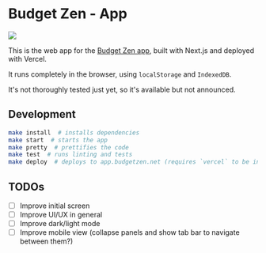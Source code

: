 # Budget Zen - App

[![](https://github.com/BrunoBernardino/budgetzen-app/workflows/Run%20Tests/badge.svg)](https://github.com/BrunoBernardino/budgetzen-app/actions?workflow=Run+Tests)

This is the web app for the [Budget Zen app](https://budgetzen.net), built with Next.js and deployed with Vercel.

It runs completely in the browser, using `localStorage` and `IndexedDB`.

It's not thoroughly tested just yet, so it's available but not announced.

## Development

```bash
make install  # installs dependencies
make start  # starts the app
make pretty  # prettifies the code
make test  # runs linting and tests
make deploy  # deploys to app.budgetzen.net (requires `vercel` to be installed globally)
```

## TODOs

- [ ] Improve initial screen
- [ ] Improve UI/UX in general
- [ ] Improve dark/light mode
- [ ] Improve mobile view (collapse panels and show tab bar to navigate between them?)
